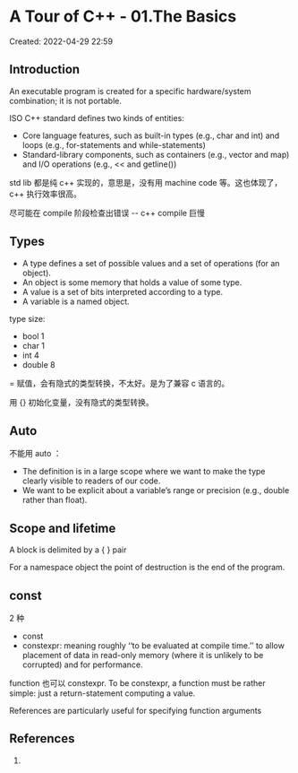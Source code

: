 # A Tour of C++ - 01.The Basics

Created: 2022-04-29 22:59

## Introduction

An executable program is created for a specific hardware/system combination; it is not portable.

ISO C++ standard defines two kinds of entities:

- Core language features, such as built-in types (e.g., char and int) and loops (e.g., for-statements and while-statements)
- Standard-library components, such as containers (e.g., vector and map) and I/O operations (e.g., << and getline())

std lib 都是纯 c++ 实现的，意思是，没有用 machine code 等。这也体现了，c++ 执行效率很高。

尽可能在 compile 阶段检查出错误 -- c++ compile 巨慢

## Types

- A type defines a set of possible values and a set of operations (for an object).
- An object is some memory that holds a value of some type.
- A value is a set of bits interpreted according to a type.
- A variable is a named object.

type size:

- bool 1
- char 1
- int 4
- double 8

= 赋值，会有隐式的类型转换，不太好。是为了兼容 c 语言的。

用 {} 初始化变量，没有隐式的类型转换。


## Auto

不能用 auto  ：
- The definition is in a large scope where we want to make the type clearly visible to readers of our code.
- We want to be explicit about a variable’s range or precision (e.g., double rather than float).


## Scope and lifetime

A block is delimited by a { } pair

For a namespace object the point of destruction is the end of the program.


## const

2 种

- const
- constexpr: meaning roughly ‘‘to be evaluated at compile time.’’ to allow placement of data in read-only memory (where it is unlikely to be corrupted) and for performance.

function 也可以 constexpr.
To be constexpr, a function must be rather simple: just a return-statement computing a value.

References are particularly useful for specifying function arguments


## References

1. 